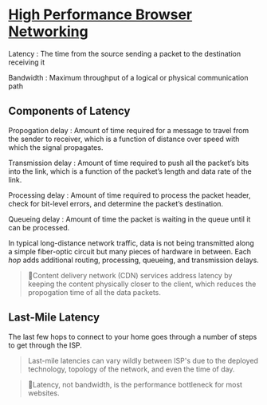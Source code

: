# [High Performance Browser Networking](https://hpbn.co/)

Latency
: The time from the source sending a packet to the destination receiving it

Bandwidth
: Maximum throughput of a logical or physical communication path

## Components of Latency

Propogation delay
: Amount of time required for a message to travel from the sender to receiver, which is a function of distance over speed with which the signal propagates.

Transmission delay
: Amount of time required to push all the packet’s bits into the link, which is a function of the packet’s length and data rate of the link.

Processing delay
: Amount of time required to process the packet header, check for bit-level errors, and determine the packet’s destination.

Queueing delay
: Amount of time the packet is waiting in the queue until it can be processed.


In typical long-distance network traffic, data is not being transmitted along a simple fiber-optic circuit but many pieces of hardware in between.  Each *hop* adds additional routing, processing, queueing, and transmission delays. 


> 📝Content delivery network (CDN) services address latency by keeping the content physically closer to the client, which reduces the propogation time of all the data packets.  


## Last-Mile Latency

The last few hops to connect to your home goes through a number of steps to get through the ISP.  

> Last-mile latencies can vary wildly between ISP's due to the deployed technology, topology of the network, and even the time of day.

> 📝Latency, not bandwidth, is the performance bottleneck for most websites.

